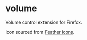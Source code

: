 # volume

Volume control extension for Firefox.

Icon sourced from [Feather icons](https://feathericons.com/).